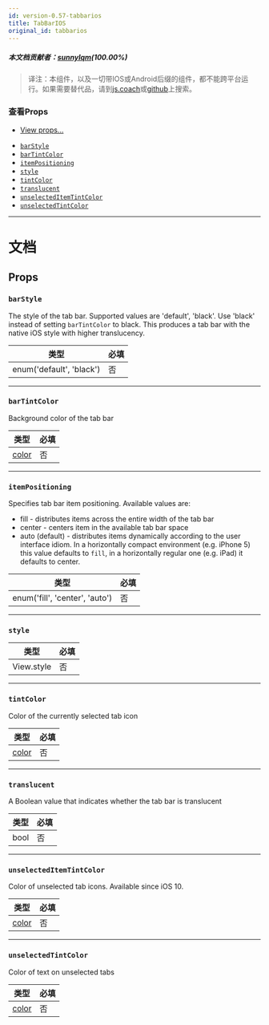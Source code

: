 ```yaml
---
id: version-0.57-tabbarios
title: TabBarIOS
original_id: tabbarios
---
```


##### 本文档贡献者：[sunnylqm](https://github.com/search?q=sunnylqm%40qq.com+in%3Aemail&type=Users)(100.00%)

> 译注：本组件，以及一切带IOS或Android后缀的组件，都不能跨平台运行。如果需要替代品，请到[js.coach](https://js.coach/react-native?search=tab)或[github](https://github.com/search?utf8=%E2%9C%93&q=react+native+tab)上搜索。

### 查看Props

* [View props...](view.md#props)

- [`barStyle`](tabbarios.md#barstyle)
- [`barTintColor`](tabbarios.md#bartintcolor)
- [`itemPositioning`](tabbarios.md#itempositioning)
- [`style`](tabbarios.md#style)
- [`tintColor`](tabbarios.md#tintcolor)
- [`translucent`](tabbarios.md#translucent)
- [`unselectedItemTintColor`](tabbarios.md#unselecteditemtintcolor)
- [`unselectedTintColor`](tabbarios.md#unselectedtintcolor)

---

# 文档

## Props

### `barStyle`

The style of the tab bar. Supported values are 'default', 'black'. Use 'black' instead of setting `barTintColor` to black. This produces a tab bar with the native iOS style with higher translucency.

| 类型                     | 必填 |
| ------------------------ | -------- |
| enum('default', 'black') | 否       |

---

### `barTintColor`

Background color of the tab bar

| 类型               | 必填 |
| ------------------ | -------- |
| [color](colors.md) | 否       |

---

### `itemPositioning`

Specifies tab bar item positioning. Available values are:

* fill - distributes items across the entire width of the tab bar
* center - centers item in the available tab bar space
* auto (default) - distributes items dynamically according to the user interface idiom. In a horizontally compact environment (e.g. iPhone 5) this value defaults to `fill`, in a horizontally regular one (e.g. iPad) it defaults to center.

| 类型                           | 必填 |
| ------------------------------ | -------- |
| enum('fill', 'center', 'auto') | 否       |

---

### `style`

| 类型       | 必填 |
| ---------- | -------- |
| View.style | 否       |

---

### `tintColor`

Color of the currently selected tab icon

| 类型               | 必填 |
| ------------------ | -------- |
| [color](colors.md) | 否       |

---

### `translucent`

A Boolean value that indicates whether the tab bar is translucent

| 类型 | 必填 |
| ---- | -------- |
| bool | 否       |

---

### `unselectedItemTintColor`

Color of unselected tab icons. Available since iOS 10.

| 类型               | 必填 |
| ------------------ | -------- |
| [color](colors.md) | 否       |

---

### `unselectedTintColor`

Color of text on unselected tabs

| 类型               | 必填 |
| ------------------ | -------- |
| [color](colors.md) | 否       |
